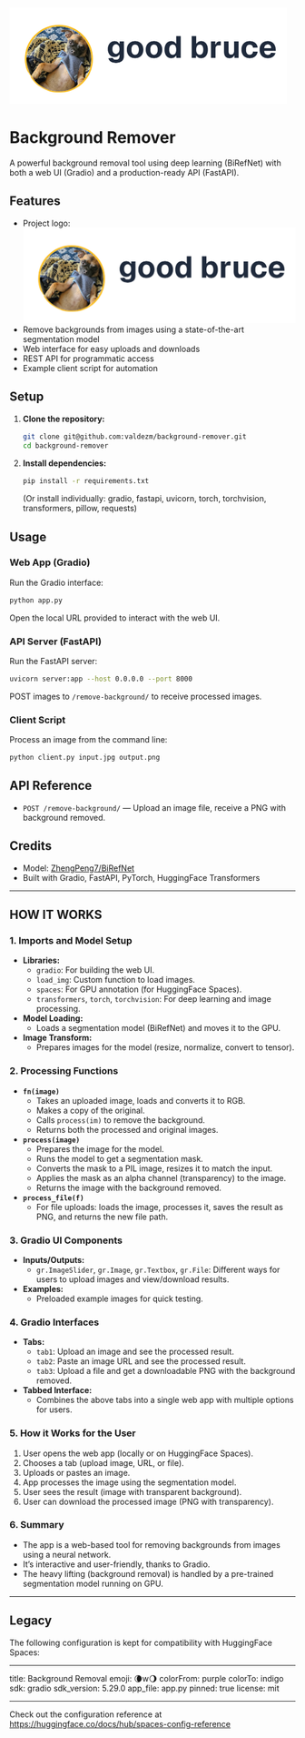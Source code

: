 ![Project Logo](logo-t.png)

# Background Remover

A powerful background removal tool using deep learning (BiRefNet) with both a web UI (Gradio) and a production-ready API (FastAPI).

## Features

- Project logo: ![logo-t.png](logo-t.png)
- Remove backgrounds from images using a state-of-the-art segmentation model
- Web interface for easy uploads and downloads
- REST API for programmatic access
- Example client script for automation

## Setup

1. **Clone the repository:**
   ```bash
   git clone git@github.com:valdezm/background-remover.git
   cd background-remover
   ```
2. **Install dependencies:**
   ```bash
   pip install -r requirements.txt
   ```
   (Or install individually: gradio, fastapi, uvicorn, torch, torchvision, transformers, pillow, requests)

## Usage

### Web App (Gradio)

Run the Gradio interface:

```bash
python app.py
```

Open the local URL provided to interact with the web UI.

### API Server (FastAPI)

Run the FastAPI server:

```bash
uvicorn server:app --host 0.0.0.0 --port 8000
```

POST images to `/remove-background/` to receive processed images.

### Client Script

Process an image from the command line:

```bash
python client.py input.jpg output.png
```

## API Reference

- `POST /remove-background/` — Upload an image file, receive a PNG with background removed.

## Credits

- Model: [ZhengPeng7/BiRefNet](https://huggingface.co/ZhengPeng7/BiRefNet)
- Built with Gradio, FastAPI, PyTorch, HuggingFace Transformers

---

## HOW IT WORKS

### 1. Imports and Model Setup
- **Libraries:**
  - `gradio`: For building the web UI.
  - `load_img`: Custom function to load images.
  - `spaces`: For GPU annotation (for HuggingFace Spaces).
  - `transformers`, `torch`, `torchvision`: For deep learning and image processing.
- **Model Loading:**
  - Loads a segmentation model (BiRefNet) and moves it to the GPU.
- **Image Transform:**
  - Prepares images for the model (resize, normalize, convert to tensor).

### 2. Processing Functions
- **`fn(image)`**
  - Takes an uploaded image, loads and converts it to RGB.
  - Makes a copy of the original.
  - Calls `process(im)` to remove the background.
  - Returns both the processed and original images.
- **`process(image)`**
  - Prepares the image for the model.
  - Runs the model to get a segmentation mask.
  - Converts the mask to a PIL image, resizes it to match the input.
  - Applies the mask as an alpha channel (transparency) to the image.
  - Returns the image with the background removed.
- **`process_file(f)`**
  - For file uploads: loads the image, processes it, saves the result as PNG, and returns the new file path.

### 3. Gradio UI Components
- **Inputs/Outputs:**
  - `gr.ImageSlider`, `gr.Image`, `gr.Textbox`, `gr.File`: Different ways for users to upload images and view/download results.
- **Examples:**
  - Preloaded example images for quick testing.

### 4. Gradio Interfaces
- **Tabs:**
  - `tab1`: Upload an image and see the processed result.
  - `tab2`: Paste an image URL and see the processed result.
  - `tab3`: Upload a file and get a downloadable PNG with the background removed.
- **Tabbed Interface:**
  - Combines the above tabs into a single web app with multiple options for users.

### 5. How it Works for the User
1. User opens the web app (locally or on HuggingFace Spaces).
2. Chooses a tab (upload image, URL, or file).
3. Uploads or pastes an image.
4. App processes the image using the segmentation model.
5. User sees the result (image with transparent background).
6. User can download the processed image (PNG with transparency).

### 6. Summary
- The app is a web-based tool for removing backgrounds from images using a neural network.
- It’s interactive and user-friendly, thanks to Gradio.
- The heavy lifting (background removal) is handled by a pre-trained segmentation model running on GPU.

---

## Legacy

The following configuration is kept for compatibility with HuggingFace Spaces:

---

title: Background Removal
emoji: 🌘w🌖
colorFrom: purple
colorTo: indigo
sdk: gradio
sdk_version: 5.29.0
app_file: app.py
pinned: true
license: mit

---

Check out the configuration reference at https://huggingface.co/docs/hub/spaces-config-reference

